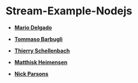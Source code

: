 Stream-Example-Nodejs
============================================

* **[Mario Delgado](https://github.com/peachepe)**

* **[Tommaso Barbugli](https://github.com/tbarbugli)**

* **[Thierry Schellenbach](https://github.com/tschellenbach)**

* **[Matthisk Heimensen](https://github.com/matthisk)**

* **[Nick Parsons](https://github.com/nparsons08)**
